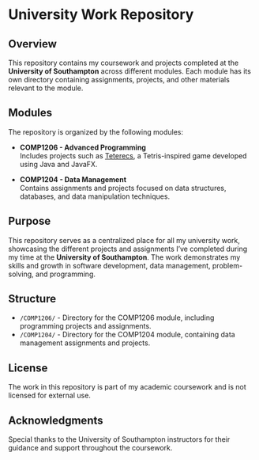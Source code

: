 # University Work Repository

## Overview

This repository contains my coursework and projects completed at the **University of Southampton** across different modules. Each module has its own directory containing assignments, projects, and other materials relevant to the module.

## Modules

The repository is organized by the following modules:

- **COMP1206 - Advanced Programming**  
  Includes projects such as [Teterecs](./COMP1206/README.md), a Tetris-inspired game developed using Java and JavaFX.

- **COMP1204 - Data Management**  
  Contains assignments and projects focused on data structures, databases, and data manipulation techniques.

## Purpose

This repository serves as a centralized place for all my university work, showcasing the different projects and assignments I’ve completed during my time at the **University of Southampton**. The work demonstrates my skills and growth in software development, data management, problem-solving, and programming.

## Structure

- `/COMP1206/` - Directory for the COMP1206 module, including programming projects and assignments.
- `/COMP1204/` - Directory for the COMP1204 module, containing data management assignments and projects.

## License

The work in this repository is part of my academic coursework and is not licensed for external use.

## Acknowledgments

Special thanks to the University of Southampton instructors for their guidance and support throughout the coursework.

